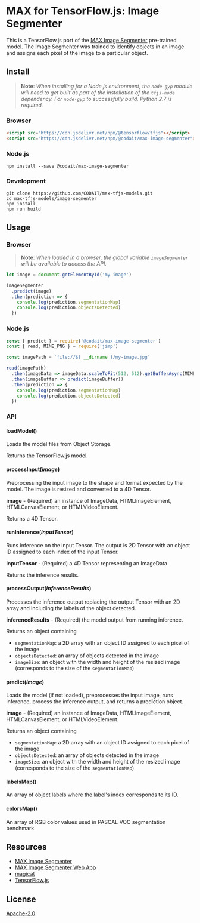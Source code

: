 # MAX for TensorFlow.js: Image Segmenter

This is a TensorFlow.js port of the [MAX Image Segmenter](https://github.com/IBM/MAX-Image-Segmenter) pre-trained model. The Image Segmenter was trained to identify objects in an image and assigns each pixel of the image to a particular object.

## Install

> **Note**: _When installing for a Node.js environment, the `node-gyp` module will need to get built as part of the installation of the `tfjs-node` dependency. For `node-gyp` to successfully build, Python 2.7 is required._

### Browser

```html
<script src="https://cdn.jsdelivr.net/npm/@tensorflow/tfjs"></script>
<script src="https://cdn.jsdelivr.net/npm/@codait/max-image-segmenter"></script>
```

### Node.js

```
npm install --save @codait/max-image-segmenter
```

### Development

```
git clone https://github.com/CODAIT/max-tfjs-models.git
cd max-tfjs-models/image-segmenter
npm install
npm run build
```

## Usage

### Browser

> **Note**: _When loaded in a browser, the global variable `imageSegmenter` will be available to access the API._

```javascript
let image = document.getElementById('my-image')

imageSegmenter
  .predict(image)
  .then(prediction => {
    console.log(prediction.segmentationMap)
    console.log(prediction.objectsDetected)
  })
```

### Node.js

```javascript
const { predict } = require('@codait/max-image-segmenter')
const { read, MIME_PNG } = require('jimp')

const imagePath = `file://${ __dirname }/my-image.jpg`

read(imagePath)
  .then(imageData => imageData.scaleToFit(512, 512).getBufferAsync(MIME_PNG))
  .then(imageBuffer => predict(imageBuffer))
  .then(prediction => {
    console.log(prediction.segmentationMap)
    console.log(prediction.objectsDetected)
  })
```

### API

#### loadModel()

Loads the model files from Object Storage.

Returns the TensorFlow.js model.


#### processInput(_image_)

Preprocessing the input image to the shape and format expected by the model. The image is resized and converted to a 4D Tensor.

**image** - (Required) an instance of ImageData, HTMLImageElement, HTMLCanvasElement, or HTMLVideoElement.

Returns a 4D Tensor.


#### runInference(_inputTensor_)

Runs inference on the input Tensor. The output is 2D Tensor with an object ID assigned to each index of the input Tensor.

**inputTensor** - (Required) a 4D Tensor representing an ImageData

Returns the inference results.


#### processOutput(_inferenceResults_)

Processes the inference output replacing the output Tensor with an 2D array and including the labels of the object detected.

**inferenceResults** - (Required) the model output from running inference.

Returns an object containing

- `segmentationMap`: a 2D array with an object ID assigned to each pixel of the image
- `objectsDetected`: an array of objects detected in the image
- `imageSize`: an object with the width and height of the resized image (corresponds to the size of the `segmentationMap`)


#### predict(_image_)

Loads the model (if not loaded), preprocesses the input image, runs inference, process the inference output, and returns a prediction object.

**image** - (Required) an instance of ImageData, HTMLImageElement, HTMLCanvasElement, or HTMLVideoElement.

Returns an object containing

- `segmentationMap`: a 2D array with an object ID assigned to each pixel of the image
- `objectsDetected`: an array of objects detected in the image
- `imageSize`: an object with the width and height of the resized image (corresponds to the size of the `segmentationMap`)


#### labelsMap()

An array of object labels where the label's index corresponds to its ID.


#### colorsMap()

An array of RGB color values used in PASCAL VOC segmentation benchmark.


## Resources

- [MAX Image Segmenter](https://github.com/IBM/MAX-Image-Segmenter)
- [MAX Image Segmenter Web App](https://github.com/IBM/MAX-Image-Segmenter-Web-App)
- [magicat](https://github.com/CODAIT/magicat)
- [TensorFlow.js](https://www.tensorflow.org/js/)

## License

[Apache-2.0](https://github.com/CODAIT/max-tfjs-models/blob/master/LICENSE)
